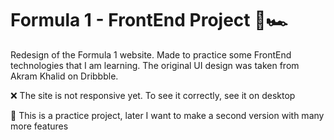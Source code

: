 # Formula 1 - FrontEnd Project 🏁🏎️
Redesign of the Formula 1 website. Made to practice some FrontEnd technologies that I am learning. The original UI design was taken from Akram Khalid on Dribbble.

❌ The site is not responsive yet. To see it correctly, see it on desktop

💬 This is a practice project, later I want to make a second version with many more features

